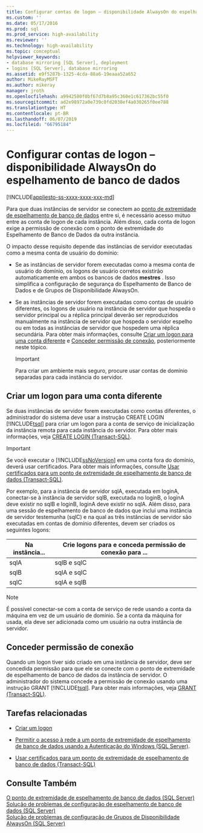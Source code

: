 ```yaml
---
title: Configurar contas de logon – disponibilidade AlwaysOn do espelhamento de banco de dados | Microsoft Docs
ms.custom: ''
ms.date: 05/17/2016
ms.prod: sql
ms.prod_service: high-availability
ms.reviewer: ''
ms.technology: high-availability
ms.topic: conceptual
helpviewer_keywords:
- database mirroring [SQL Server], deployment
- logins [SQL Server], database mirroring
ms.assetid: e9f5287b-1325-4cda-88a6-19eaaa52a652
author: MikeRayMSFT
ms.author: mikeray
manager: jroth
ms.openlocfilehash: a9942580f0bf67d7b8a95c360e1c617362bc55f0
ms.sourcegitcommit: ad2e98972a0e739c0fd2038ef4a030265f0ee788
ms.translationtype: HT
ms.contentlocale: pt-BR
ms.lasthandoff: 06/07/2019
ms.locfileid: "66795184"
---
```

# <a name="set-up-login-accounts---database-mirroring-always-on-availability"></a>Configurar contas de logon – disponibilidade AlwaysOn do espelhamento de banco de dados
[!INCLUDE[appliesto-ss-xxxx-xxxx-xxx-md](../../includes/appliesto-ss-xxxx-xxxx-xxx-md.md)]

  Para que duas instâncias de servidor se conectem ao [ponto de extremidade de espelhamento de banco de dados](../../database-engine/database-mirroring/the-database-mirroring-endpoint-sql-server.md) entre si, é necessário acesso mútuo entre as conta de logon de cada instância. Além disso, cada conta de logon exige a permissão de conexão com o ponto de extremidade do Espelhamento de Banco de Dados da outra instância.  
  
 O impacto desse requisito depende das instâncias de servidor executadas como a mesma conta de usuário do domínio:  
  
-   Se as instâncias de servidor forem executadas como a mesma conta de usuário do domínio, os logons de usuário corretos existirão automaticamente em ambos os bancos de dados **mestres** . Isso simplifica a configuração de segurança do Espelhamento de Banco de Dados e de Grupos de Disponibilidade AlwaysOn.  
  
-   Se as instâncias de servidor forem executadas como contas de usuário diferentes, os logons de usuário na instância de servidor que hospeda o servidor principal ou a réplica principal deverão ser reproduzidos manualmente na instância de servidor que hospeda o servidor espelho ou em todas as instâncias de servidor que hospedem uma réplica secundária. Para obter mais informações, consulte [Criar um logon para uma conta diferente](#CreateLogin) e [Conceder permissão de conexão](#GrantConnect), posteriormente neste tópico.  
  
    > [!IMPORTANT]  
    >  Para criar um ambiente mais seguro, procure usar contas de domínio separadas para cada instância do servidor.  
  
##  <a name="CreateLogin"></a> Criar um logon para uma conta diferente  
 Se duas instâncias de servidor forem executadas como contas diferentes, o administrador do sistema deve usar a instrução CREATE LOGIN [!INCLUDE[tsql](../../includes/tsql-md.md)] para criar um logon para a conta de serviço de inicialização da instância remota para cada instância do servidor. Para obter mais informações, veja [CREATE LOGIN &#40;Transact-SQL&#41;](../../t-sql/statements/create-login-transact-sql.md).  
  
> [!IMPORTANT]  
>  Se você executar o [!INCLUDE[ssNoVersion](../../includes/ssnoversion-md.md)] em uma conta fora do domínio, deverá usar certificados. Para obter mais informações, consulte [Usar certificados para um ponto de extremidade de espelhamento de banco de dados &#40;Transact-SQL&#41;](../../database-engine/database-mirroring/use-certificates-for-a-database-mirroring-endpoint-transact-sql.md).  
  
 Por exemplo, para a instância de servidor sqlA, executada em loginA, conectar-se à instância de servidor sqlB, executada no loginB, o loginA deve existir no sqlB e loginB, loginA deve existir no sqlA. Além disso, para uma sessão de espelhamento de banco de dados que inclui uma instância de servidor testemunha (sqlC) e na qual as três instâncias de servidor são executadas em contas de domínio diferentes, devem ser criados os seguintes logons:  
  
|Na instância...|Crie logons para e conceda permissão de conexão para ...|  
|--------------------|--------------------------------------------------------------|  
|sqlA|sqlB e sqlC|  
|sqlB|sqlA e sqlC|  
|sqlC|sqlA e sqlB|  
  
> [!NOTE]  
>  É possível conectar-se com a conta de serviço de rede usando a conta da máquina em vez de um usuário de domínio. Se a conta da máquina for usada, ela deve ser adicionada como um usuário na outra instância de servidor.  
  
##  <a name="GrantConnect"></a> Conceder permissão de conexão  
 Quando um logon tiver sido criado em uma instância de servidor, deve ser concedida permissão para que ele se conecte com o ponto de extremidade de espelhamento de banco de dados da instância de servidor. O administrador do sistema concede a permissão de conexão usando uma instrução GRANT [!INCLUDE[tsql](../../includes/tsql-md.md)]. Para obter mais informações, veja [GRANT &#40;Transact-SQL&#41;](../../t-sql/statements/grant-transact-sql.md).  
  
##  <a name="RelatedTasks"></a> Tarefas relacionadas  
  
-   [Criar um logon](../../relational-databases/security/authentication-access/create-a-login.md)  
  
-   [Permitir o acesso à rede a um ponto de extremidade de espelhamento de banco de dados usando a Autenticação do Windows &#40;SQL Server&#41;](../../database-engine/database-mirroring/database-mirroring-allow-network-access-windows-authentication.md).  
  
-   [Usar certificados para um ponto de extremidade de espelhamento de banco de dados &#40;Transact-SQL&#41;](../../database-engine/database-mirroring/use-certificates-for-a-database-mirroring-endpoint-transact-sql.md)  
  
## <a name="see-also"></a>Consulte Também  
 [O ponto de extremidade de espelhamento de banco de dados &#40;SQL Server&#41;](../../database-engine/database-mirroring/the-database-mirroring-endpoint-sql-server.md)   
 [Solução de problemas de configuração de espelhamento de banco de dados &#40;SQL Server&#41;](../../database-engine/database-mirroring/troubleshoot-database-mirroring-configuration-sql-server.md)   
 [Solução de problemas de configuração de Grupos de Disponibilidade AlwaysOn &#40;SQL Server&#41;](../../database-engine/availability-groups/windows/troubleshoot-always-on-availability-groups-configuration-sql-server.md)  
  
  
